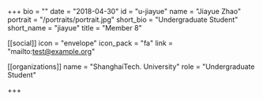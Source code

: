 +++
bio = ""
date = "2018-04-30"
id = "u-jiayue"
name = "Jiayue Zhao"
portrait = "/portraits/portrait.jpg"
short_bio = "Undergraduate Student"
short_name = "jiayue"
title = "Member 8"

[[social]]
    icon = "envelope"
    icon_pack = "fa"
    link = "mailto:test@example.org"

[[organizations]]
    name = "ShanghaiTech. University"
    role = "Undergraduate Student"

+++
